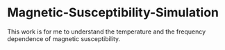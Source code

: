 # Magnetic-Susceptibility-Simulation
This work is for me to understand the temperature and the frequency dependence of magnetic susceptibility.  
